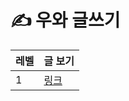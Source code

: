 # ✍ 우와 글쓰기

| 레벨 | 글 보기                                                            |
| ---- | ------------------------------------------------------------------ |
| 1    | [링크](https://github.com/geoje/woowa-writing/blob/main/level1.md) |

